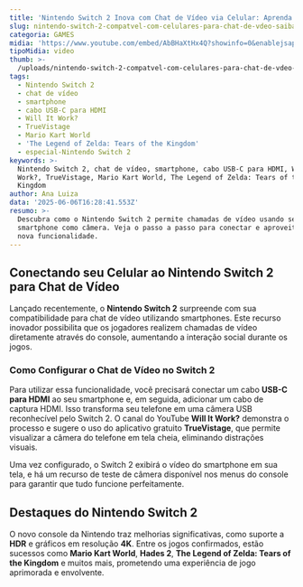 ```yaml
---
title: 'Nintendo Switch 2 Inova com Chat de Vídeo via Celular: Aprenda a Configurar'
slug: nintendo-switch-2-compatvel-com-celulares-para-chat-de-vdeo-saiba-usar
categoria: GAMES
midia: 'https://www.youtube.com/embed/AbBHaXtHx4Q?showinfo=0&enablejsapi=1'
tipoMidia: video
thumb: >-
  /uploads/nintendo-switch-2-compatvel-com-celulares-para-chat-de-vdeo-saiba-usar-thumb.png
tags:
  - Nintendo Switch 2
  - chat de vídeo
  - smartphone
  - cabo USB-C para HDMI
  - Will It Work?
  - TrueVistage
  - Mario Kart World
  - 'The Legend of Zelda: Tears of the Kingdom'
  - especial-Nintendo Switch 2
keywords: >-
  Nintendo Switch 2, chat de vídeo, smartphone, cabo USB-C para HDMI, Will It
  Work?, TrueVistage, Mario Kart World, The Legend of Zelda: Tears of the
  Kingdom
author: Ana Luiza
data: '2025-06-06T16:28:41.553Z'
resumo: >-
  Descubra como o Nintendo Switch 2 permite chamadas de vídeo usando seu
  smartphone como câmera. Veja o passo a passo para conectar e aproveitar essa
  nova funcionalidade.
---
```


## Conectando seu Celular ao Nintendo Switch 2 para Chat de Vídeo

Lançado recentemente, o **Nintendo Switch 2** surpreende com sua compatibilidade para chat de vídeo utilizando smartphones. Este recurso inovador possibilita que os jogadores realizem chamadas de vídeo diretamente através do console, aumentando a interação social durante os jogos.

### Como Configurar o Chat de Vídeo no Switch 2

Para utilizar essa funcionalidade, você precisará conectar um cabo **USB-C para HDMI** ao seu smartphone e, em seguida, adicionar um cabo de captura HDMI. Isso transforma seu telefone em uma câmera USB reconhecível pelo Switch 2. O canal do YouTube **Will It Work?** demonstra o processo e sugere o uso do aplicativo gratuito **TrueVistage**, que permite visualizar a câmera do telefone em tela cheia, eliminando distrações visuais.

Uma vez configurado, o Switch 2 exibirá o vídeo do smartphone em sua tela, e há um recurso de teste de câmera disponível nos menus do console para garantir que tudo funcione perfeitamente.

## Destaques do Nintendo Switch 2

O novo console da Nintendo traz melhorias significativas, como suporte a **HDR** e gráficos em resolução **4K**. Entre os jogos confirmados, estão sucessos como **Mario Kart World**, **Hades 2**, **The Legend of Zelda: Tears of the Kingdom** e muitos mais, prometendo uma experiência de jogo aprimorada e envolvente.
